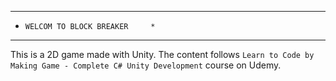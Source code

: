 ***********************************
*     WELCOM TO BLOCK BREAKER     *
***********************************

This is a 2D game made with Unity. The content follows `Learn to Code by Making Game - Complete C# Unity Development` course on Udemy.
